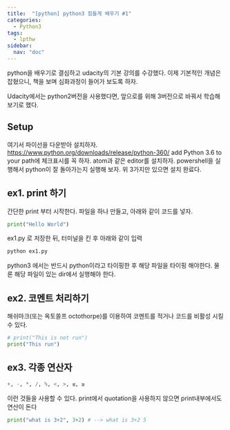 ```yaml
---
title:  "[python] python3 힘들게 배우기 #1"
categories: 
  - Python3
tags:
  - lpthw
sidebar:
  nav: "doc"
---
```


python을 배우기로 결심하고 udacity의 기본 강의를 수강했다. 
이제 기본적인 개념은 잡혔으니, 책을 보며 심화과정이 들어가 보도록 하자.

Udacity에서는 python2버전을 사용했다면, 앞으로를 위해 3버전으로 바꿔서 학습해 보기로 했다.


## Setup

여기서 파이선을 다운받아 설치하자. https://www.python.org/downloads/release/python-360/
add Python 3.6 to your path에 체크표시를 꼭 하자.
atom과 같은 editor를 설치하자.
powershell을 실행해서 python이 잘 돌아가는지 실행해 보자.
위 3가지만 있으면 설치 완료다.

## **ex1. print 하기**

간단한 print 부터 시작한다. 파일을 하나 만들고, 아래와 같이 코드를 넣자.

```python
print("Hello World")
```

ex1.py 로 저장한 뒤, 터미널을 킨 후 아래와 같이 입력

```python
python ex1.py
```

python3 에서는 반드시 python이라고 타이핑한 후 해당 파일을 타이핑 해야한다. 물론 해당 파일이 있는 dir에서 실행해야 한다.

## **ex2. 코멘트 처리하기**

해쉬마크(또는 옥토쏠프 octothorpe)를 이용하여 코멘트를 적거나 코드를 비활성 시킬 수 있다.

```python
# print("This is not run")
print("This run")
```

## **ex3. 각종 연산자**

```python
+, -, *, /, %, <, >, ≤, ≥ 
```

이런 것들을 사용할 수 있다. 
print에서 quotation을 사용하지 않으면 print내부에서도 연산이 돈다

```python
print("what is 3+2", 3+2) # --> what is 3+2 5
```

